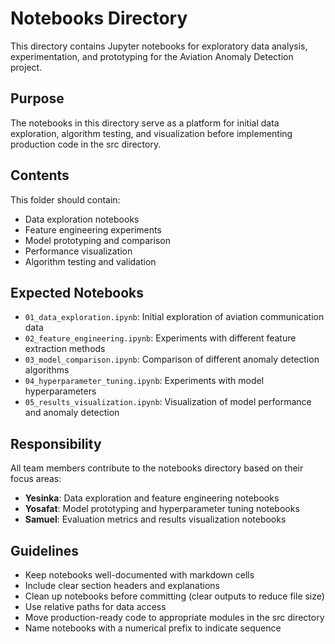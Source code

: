 # Notebooks Directory

This directory contains Jupyter notebooks for exploratory data analysis, experimentation, and prototyping for the Aviation Anomaly Detection project.

## Purpose

The notebooks in this directory serve as a platform for initial data exploration, algorithm testing, and visualization before implementing production code in the src directory.

## Contents

This folder should contain:

- Data exploration notebooks
- Feature engineering experiments
- Model prototyping and comparison
- Performance visualization
- Algorithm testing and validation

## Expected Notebooks

- `01_data_exploration.ipynb`: Initial exploration of aviation communication data
- `02_feature_engineering.ipynb`: Experiments with different feature extraction methods
- `03_model_comparison.ipynb`: Comparison of different anomaly detection algorithms
- `04_hyperparameter_tuning.ipynb`: Experiments with model hyperparameters
- `05_results_visualization.ipynb`: Visualization of model performance and anomaly detection

## Responsibility

All team members contribute to the notebooks directory based on their focus areas:
- **Yesinka**: Data exploration and feature engineering notebooks
- **Yosafat**: Model prototyping and hyperparameter tuning notebooks
- **Samuel**: Evaluation metrics and results visualization notebooks

## Guidelines

- Keep notebooks well-documented with markdown cells
- Include clear section headers and explanations
- Clean up notebooks before committing (clear outputs to reduce file size)
- Use relative paths for data access
- Move production-ready code to appropriate modules in the src directory
- Name notebooks with a numerical prefix to indicate sequence